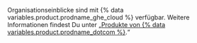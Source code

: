 Organisationseinblicke sind mit {% data variables.product.prodname_ghe_cloud %} verfügbar. Weitere Informationen findest Du unter „[Produkte von {% data variables.product.prodname_dotcom %}](/articles/github-s-products).“
